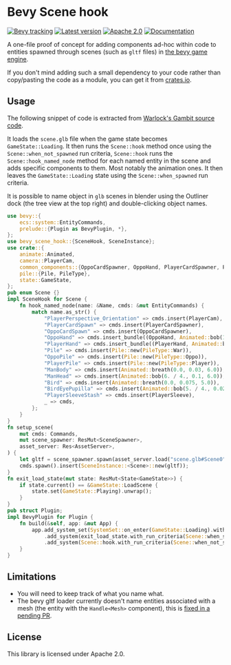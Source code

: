 # Bevy Scene hook

[![Bevy tracking](https://img.shields.io/badge/Bevy%20tracking-released%20version-lightblue)](https://github.com/bevyengine/bevy/blob/main/docs/plugins_guidelines.md#main-branch-tracking)
[![Latest version](https://img.shields.io/crates/v/bevy_scene_hook.svg)](https://crates.io/crates/bevy_scene_hook)
[![Apache 2.0](https://img.shields.io/badge/license-Apache-blue.svg)](./LICENSE)
[![Documentation](https://docs.rs/bevy-scene-hook/badge.svg)](https://docs.rs/bevy-scene-hook/)

A one-file proof of concept for adding components ad-hoc within code to
entities spawned through scenes (such as `gltf` files) in [the bevy game
engine](https://bevyengine.org/).

If you don't mind adding such a small dependency to your code rather than
copy/pasting the code as a module, you can get it from [crates.io](https://crates.io/crates/bevy-scene-hook).

## Usage

The following snippet of code is extracted from [Warlock's Gambit source
code](https://github.com/team-plover/warlocks-gambit).

It loads the `scene.glb` file when the game state becomes `GameState::Loading`.
It then runs the `Scene::hook` method once using the `Scene::when_not_spawned` run
criteria, `Scene::hook` runs the `Scene::hook_named_node` method for each named
entity in the scene and adds specific components to them. Most notably
the animation ones. It then leaves the `GameState::Loading` state using the
`Scene::when_spawned` run criteria.

It is possible to name object in `glb` scenes in blender using the Outliner
dock (the tree view at the top right) and double-clicking object names.

```rust
use bevy::{
    ecs::system::EntityCommands,
    prelude::{Plugin as BevyPlugin, *},
};
use bevy_scene_hook::{SceneHook, SceneInstance};
use crate::{
    animate::Animated,
    camera::PlayerCam,
    common_components::{OppoCardSpawner, OppoHand, PlayerCardSpawner, PlayerHand, PlayerSleeve},
    pile::{Pile, PileType},
    state::GameState,
};
pub enum Scene {}
impl SceneHook for Scene {
    fn hook_named_node(name: &Name, cmds: &mut EntityCommands) {
        match name.as_str() {
            "PlayerPerspective_Orientation" => cmds.insert(PlayerCam),
            "PlayerCardSpawn" => cmds.insert(PlayerCardSpawner),
            "OppoCardSpawn" => cmds.insert(OppoCardSpawner),
            "OppoHand" => cmds.insert_bundle((OppoHand, Animated::bob(1.0, 0.3, 6.0))),
            "PlayerHand" => cmds.insert_bundle((PlayerHand, Animated::bob(2.0, 0.05, 7.0))),
            "Pile" => cmds.insert(Pile::new(PileType::War)),
            "OppoPile" => cmds.insert(Pile::new(PileType::Oppo)),
            "PlayerPile" => cmds.insert(Pile::new(PileType::Player)),
            "ManBody" => cmds.insert(Animated::breath(0.0, 0.03, 6.0)),
            "ManHead" => cmds.insert(Animated::bob(6. / 4., 0.1, 6.0)),
            "Bird" => cmds.insert(Animated::breath(0.0, 0.075, 5.0)),
            "BirdEyePupilla" => cmds.insert(Animated::bob(5. / 4., 0.02, 5.0)),
            "PlayerSleeveStash" => cmds.insert(PlayerSleeve),
            _ => cmds,
        };
    }
}
fn setup_scene(
    mut cmds: Commands,
    mut scene_spawner: ResMut<SceneSpawner>,
    asset_server: Res<AssetServer>,
) {
    let gltf = scene_spawner.spawn(asset_server.load("scene.glb#Scene0"));
    cmds.spawn().insert(SceneInstance::<Scene>::new(gltf));
}
fn exit_load_state(mut state: ResMut<State<GameState>>) {
    if state.current() == &GameState::LoadScene {
        state.set(GameState::Playing).unwrap();
    }
}
pub struct Plugin;
impl BevyPlugin for Plugin {
    fn build(&self, app: &mut App) {
        app.add_system_set(SystemSet::on_enter(GameState::Loading).with_system(setup_scene))
            .add_system(exit_load_state.with_run_criteria(Scene::when_spawned))
            .add_system(Scene::hook.with_run_criteria(Scene::when_not_spawned));
    }
}
```

## Limitations

* You will need to keep track of what you name what.
* The bevy gltf loader currently doesn't name entities associated with a mesh (the entity
  with the `Handle<Mesh>` component), this is [fixed in a pending PR](https://github.com/bevyengine/bevy/pull/4119).

## License

This library is licensed under Apache 2.0.
